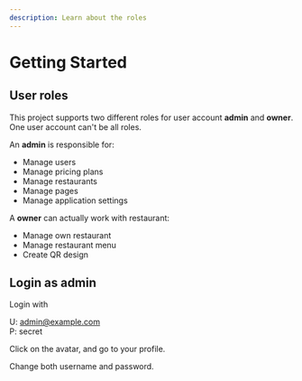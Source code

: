 ```yaml
---
description: Learn about the roles
---
```


# Getting Started

## User roles <a id="41-user-roles"></a>

This project supports two different roles for user account **admin** and **owner**. One user account can't be all roles.

An **admin** is responsible for:

* Manage users
* Manage pricing plans
* Manage restaurants
* Manage pages
* Manage application settings

A **owner** can actually work with restaurant:

* Manage own restaurant
* Manage restaurant menu
* Create QR design

## Login as admin

Login with

U: admin@example.com  
P: secret

Click on the avatar, and go to your profile.

Change both username and password.

